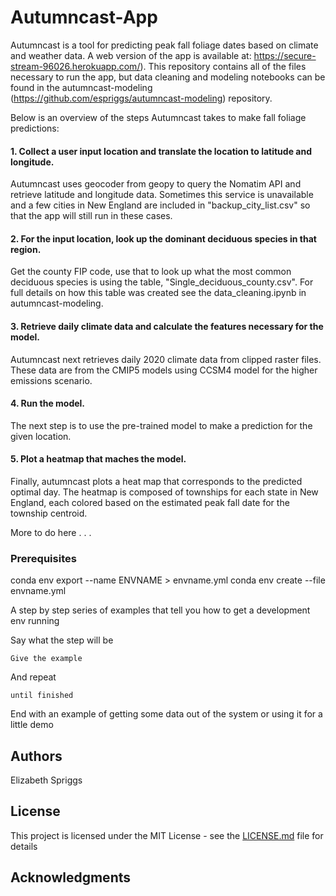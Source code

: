 # Autumncast-App

Autumncast is a tool for predicting peak fall foliage dates based on climate and weather data. A web version of the app is available at:
https://secure-stream-96026.herokuapp.com/). This repository contains all of the files necessary to run the app, but data cleaning and modeling notebooks can be found in the autumncast-modeling (https://github.com/espriggs/autumncast-modeling) repository.

Below is an overview of the steps Autumncast takes to make fall foliage predictions:
#### 1. Collect a user input location and translate the location to latitude and longitude. 
Autumncast uses geocoder from geopy to query the Nomatim API and retrieve latitude and longitude data. Sometimes this service is unavailable and a few cities in New England are included in "backup_city_list.csv" so that the app will still run in these cases.
#### 2. For the input location, look up the dominant deciduous species in that region. 
Get the county FIP code, use that to look up what the most common deciduous species is using the table, "Single_deciduous_county.csv". For full details on how this table was created see the data_cleaning.ipynb in autumncast-modeling.
#### 3. Retrieve daily climate data and calculate the features necessary for the model. 
Autumncast next retrieves daily 2020 climate data from clipped raster files. These data are from the CMIP5 models using CCSM4 model for the higher emissions scenario. 
#### 4. Run the model.
The next step is to use the pre-trained model to make a prediction for the given location.
#### 5. Plot a heatmap that maches the model.
Finally, autumncast plots a heat map that corresponds to the predicted optimal day. The heatmap is composed of townships for each state in New England, each colored based on the estimated peak fall date for the township centroid. 


More to do here . . .
### Prerequisites

conda env export --name ENVNAME > envname.yml
conda env create --file envname.yml

A step by step series of examples that tell you how to get a development env running

Say what the step will be

```
Give the example
```

And repeat

```
until finished
```

End with an example of getting some data out of the system or using it for a little demo


## Authors

Elizabeth Spriggs

## License

This project is licensed under the MIT License - see the [LICENSE.md](LICENSE.md) file for details

## Acknowledgments

